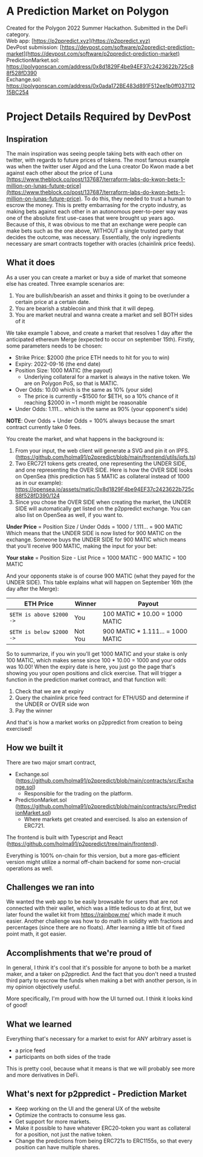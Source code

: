 # A Prediction Market on Polygon
Created for the Polygon 2022 Summer Hackathon. Submitted in the DeFi category.<br>
Web app: [https://p2ppredict.xyz](https://p2ppredict.xyz)<br>
DevPost submission: [https://devpost.com/software/p2ppredict-prediction-market](https://devpost.com/software/p2ppredict-prediction-market)<br>
PredictionMarket.sol: https://polygonscan.com/address/0x8d1829F4be94EF37c2423622b725c88f528fD390 <br>
Exchange.sol: https://polygonscan.com/address/0x0ada172BE483d891F512ee1b0ff03711215BC254 <br>
# Project Details Required by DevPost 

## Inspiration
The main inspiration was seeing people taking bets with each other on twitter, with regards to future prices of tokens. The most famous example was when the twitter user Algod and the Luna creator Do Kwon made a bet against each other about the price of Luna [https://www.theblock.co/post/137687/terraform-labs-do-kwon-bets-1-million-on-lunas-future-price](https://www.theblock.co/post/137687/terraform-labs-do-kwon-bets-1-million-on-lunas-future-price). To do this, they needed to trust a human to escrow the money. This is pretty embarrasing for the crypto industry, as making bets against each other in an autonomous peer-to-peer way was one of the absolute first use-cases that were brought up years ago. Because of this, it was obvious to me that an exchange were people can make bets such as the one above, WITHOUT a single trusted party that decides the outcome, was necessary. Essentially, the only ingredients necessary are smart contracts together with oracles (chainlink price feeds).

## What it does
As a user you can create a market or buy a side of market that someone else has created. Three example scenarios are:
1. You are bullish/bearish an asset and thinks it going to be over/under a certain price at a certain date.
2. You are bearish a stablecoin and think that it will depeg.
3. You are market neutral and wanna create a market and sell BOTH sides of it

We take example 1 above, and create a market that resolves 1 day after the anticipated ethereum Merge (expected to occur on september 15th). Firstly, some parameters needs to be chosen:
- Strike Price: $2000 (the price ETH needs to hit for you to win)
- Expiry: 2022-09-16 (the end date)
- Position Size: 1000 MATIC (the payout)
	- Underlying collateral for a market is always in the native token. We are on Polygon PoS, so that is MATIC.
- Over Odds: 10.00 which is the same as 10% (your side)
	- The price is currently ~$1500 for $ETH, so a 10% chance of it reaching $2000 in ~1 month might be reasonable
- Under Odds: 1.111... which is the same as 90% (your opponent's side)

**NOTE**: Over Odds + Under Odds = 100% always because the smart contract currently take 0 fees.

You create the market, and what happens in the background is:
1. From your input, the web client will generate a SVG and pin it on IPFS. (https://github.com/holma91/p2ppredict/blob/main/frontend/utils/ipfs.ts)
2. Two ERC721 tokens gets created, one representing the UNDER SIDE, and one representing the OVER SIDE. Here is how the OVER SIDE looks on OpenSea (this prediction has 5 MATIC as collateral instead of 1000 as in our example): https://opensea.io/assets/matic/0x8d1829F4be94EF37c2423622b725c88f528fD390/124
3. Since you chose the OVER SIDE when creating the market, the UNDER SIDE will automatically get listed on the p2ppredict exchange. You can also list on OpenSea as well, if you want to.

**Under Price** = Position Size / Under Odds = 1000 / 1.111... = 900 MATIC
Which means that the UNDER SIDE is now listed for 900 MATIC on the exchange. Someone buys the UNDER SIDE for 900 MATIC which means that you'll receive 900 MATIC, making the input for your bet:

**Your stake** = Position Size - List Price = 1000 MATIC - 900 MATIC = 100 MATIC 

And your opponents stake is of course 900 MATIC (what they payed for the UNDER SIDE). This table explains what will happen on September 16th (the day after the Merge):

| **ETH Price**                                                                   | **Winner**                    | **Payout**                                                                                                                                                  | 
| ------------------------------------------------------------------------------ | ------------------------------------------------------------------------------------------------------------------------------------------------------------------------------------ | ---------- |
| `$ETH is above $2000 ->`| You                                    | 100 MATIC * 10.00 = 1000 MATIC                                                                                                              |
| `$ETH is below $2000 ->`| Not You                                  | 900 MATIC * 1.111... = 1000 MATIC                                                                                                               |

So to summarize, if you win you'll get 1000 MATIC and your stake is only 100 MATIC, which makes sense since 100 * 10.00 = 1000 and your odds was 10.00! When the expiry date is here, you just go the page that's showing you your open positions and click exercise. That will trigger a function in the prediction market contract, and that function will:
1. Check that we are at expiry
2. Query the chainlink price feed contract for ETH/USD and determine if the UNDER or OVER side won
3. Pay the winner

And that's is how a market works on p2ppredict from creation to being exercised!

## How we built it
There are two major smart contract, 
- Exchange.sol (https://github.com/holma91/p2ppredict/blob/main/contracts/src/Exchange.sol)
	- Responsible for the trading on the platform.
- PredictionMarket.sol (https://github.com/holma91/p2ppredict/blob/main/contracts/src/PredictionMarket.sol)
	- Where markets get created and exercised. Is also an extension of ERC721.

The frontend is built with Typescript and React (https://github.com/holma91/p2ppredict/tree/main/frontend).

Everything is 100% on-chain for this version, but a more gas-efficient version might utilize a normal off-chain backend for some non-crucial operations as well. 

## Challenges we ran into

We wanted the web app to be easily browsable for users that are not connected with their wallet, which was a little tedious to do at first, but we later found the wallet kit from https://rainbow.me/ which made it much easier. Another challenge was how to do math in solidity with fractions and percentages (since there are no floats). After learning a little bit of fixed point math, it got easier.

## Accomplishments that we're proud of
In general, I think it's cool that it's possible for anyone to both be a market maker, and a taker on p2ppredict. And the fact that you don't need a trusted third party to escrow the funds when making a bet with another person, is in my opinion objectively useful. 

More specifically, I'm proud with how the UI turned out. I think it looks kind of good!

## What we learned
Everything that's necessary for a market to exist for ANY arbitrary asset is
- a price feed
- participants on both sides of the trade

This is pretty cool, because what it means is that we will probably see more and more derivatives in DeFi. 

## What's next for p2ppredict - Prediction Market
-  Keep working on the UI and the general UX of the website
-  Optimize the contracts to consume less gas. 
-  Get support for more markets.
-  Make it possible to have whatever ERC20-token you want as collateral for a position, not just the native token.
-  Change the predictions from being ERC721s to ERC1155s, so that every position can have multiple shares.
